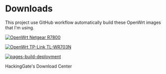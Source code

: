 # Downloads

This project use GitHub workflow automatically build these OpenWrt images that I'm using.

[![OpenWrt Netgear R7800](https://github.com/HackingGate/Downloads/actions/workflows/openwrt-netgear_r7800-imagebuilder.yml/badge.svg)](https://github.com/HackingGate/Downloads/actions/workflows/openwrt-netgear_r7800-imagebuilder.yml)

[![OpenWrt TP-Link TL-WR703N](https://github.com/HackingGate/Downloads/actions/workflows/openwrt-tplink_tl-wr703n-imagebuilder.yml/badge.svg)](https://github.com/HackingGate/Downloads/actions/workflows/openwrt-tplink_tl-wr703n-imagebuilder.yml)

[![pages-build-deployment](https://github.com/HackingGate/Downloads/actions/workflows/pages/pages-build-deployment/badge.svg)](https://github.com/HackingGate/Downloads/actions/workflows/pages/pages-build-deployment)

HackingGate's Download Center
